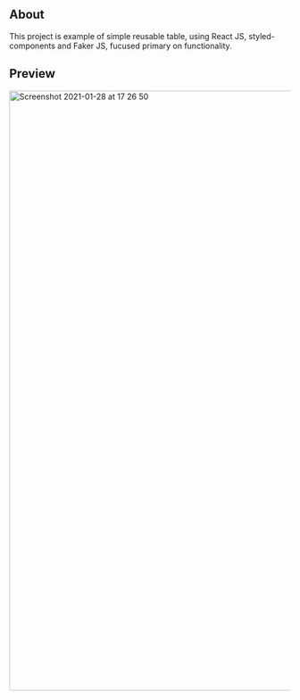 
## About

This project is example of simple reusable table, using React JS, styled-components and Faker JS, fucused primary on functionality.


## Preview

<img width="1075" alt="Screenshot 2021-01-28 at 17 26 50" src="https://user-images.githubusercontent.com/57225644/106167998-16297c80-618e-11eb-8959-11280881cf80.png">

